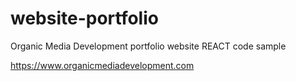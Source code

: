 # website-portfolio
 Organic Media Development portfolio website REACT code sample
 
https://www.organicmediadevelopment.com
